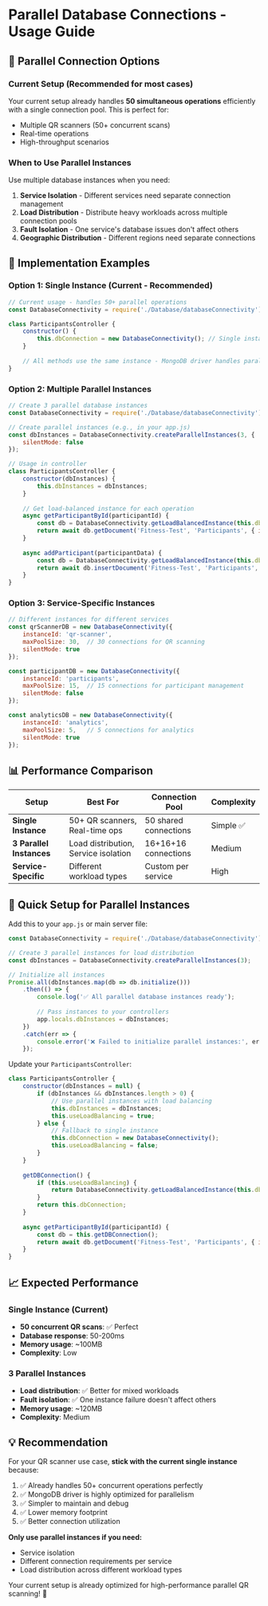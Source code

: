 # Parallel Database Connections - Usage Guide

## 🔄 **Parallel Connection Options**

### **Current Setup (Recommended for most cases)**
Your current setup already handles **50 simultaneous operations** efficiently with a single connection pool. This is perfect for:
- Multiple QR scanners (50+ concurrent scans)
- Real-time operations
- High-throughput scenarios

### **When to Use Parallel Instances**

Use multiple database instances when you need:
1. **Service Isolation** - Different services need separate connection management
2. **Load Distribution** - Distribute heavy workloads across multiple connection pools
3. **Fault Isolation** - One service's database issues don't affect others
4. **Geographic Distribution** - Different regions need separate connections

## 🚀 **Implementation Examples**

### **Option 1: Single Instance (Current - Recommended)**
```javascript
// Current usage - handles 50+ parallel operations
const DatabaseConnectivity = require('./Database/databaseConnectivity');

class ParticipantsController {
    constructor() {
        this.dbConnection = new DatabaseConnectivity(); // Single instance, 50 connections
    }
    
    // All methods use the same instance - MongoDB driver handles parallelism
}
```

### **Option 2: Multiple Parallel Instances**
```javascript
// Create 3 parallel database instances
const DatabaseConnectivity = require('./Database/databaseConnectivity');

// Create parallel instances (e.g., in your app.js)
const dbInstances = DatabaseConnectivity.createParallelInstances(3, {
    silentMode: false
});

// Usage in controller
class ParticipantsController {
    constructor(dbInstances) {
        this.dbInstances = dbInstances;
    }
    
    // Get load-balanced instance for each operation
    async getParticipantById(participantId) {
        const db = DatabaseConnectivity.getLoadBalancedInstance(this.dbInstances);
        return await db.getDocument('Fitness-Test', 'Participants', { id: participantId });
    }
    
    async addParticipant(participantData) {
        const db = DatabaseConnectivity.getLoadBalancedInstance(this.dbInstances);
        return await db.insertDocument('Fitness-Test', 'Participants', participantData);
    }
}
```

### **Option 3: Service-Specific Instances**
```javascript
// Different instances for different services
const qrScannerDB = new DatabaseConnectivity({
    instanceId: 'qr-scanner',
    maxPoolSize: 30,  // 30 connections for QR scanning
    silentMode: true
});

const participantDB = new DatabaseConnectivity({
    instanceId: 'participants',
    maxPoolSize: 15,  // 15 connections for participant management
    silentMode: false
});

const analyticsDB = new DatabaseConnectivity({
    instanceId: 'analytics',
    maxPoolSize: 5,   // 5 connections for analytics
    silentMode: true
});
```

## 📊 **Performance Comparison**

| Setup | Best For | Connection Pool | Complexity |
|-------|----------|----------------|------------|
| **Single Instance** | 50+ QR scanners, Real-time ops | 50 shared connections | Simple ✅ |
| **3 Parallel Instances** | Load distribution, Service isolation | 16+16+16 connections | Medium |
| **Service-Specific** | Different workload types | Custom per service | High |

## 🔧 **Quick Setup for Parallel Instances**

Add this to your `app.js` or main server file:

```javascript
const DatabaseConnectivity = require('./Database/databaseConnectivity');

// Create 3 parallel instances for load distribution
const dbInstances = DatabaseConnectivity.createParallelInstances(3);

// Initialize all instances
Promise.all(dbInstances.map(db => db.initialize()))
    .then(() => {
        console.log('✅ All parallel database instances ready');
        
        // Pass instances to your controllers
        app.locals.dbInstances = dbInstances;
    })
    .catch(err => {
        console.error('❌ Failed to initialize parallel instances:', err);
    });
```

Update your `ParticipantsController`:

```javascript
class ParticipantsController {
    constructor(dbInstances = null) {
        if (dbInstances && dbInstances.length > 0) {
            // Use parallel instances with load balancing
            this.dbInstances = dbInstances;
            this.useLoadBalancing = true;
        } else {
            // Fallback to single instance
            this.dbConnection = new DatabaseConnectivity();
            this.useLoadBalancing = false;
        }
    }
    
    getDBConnection() {
        if (this.useLoadBalancing) {
            return DatabaseConnectivity.getLoadBalancedInstance(this.dbInstances);
        }
        return this.dbConnection;
    }
    
    async getParticipantById(participantId) {
        const db = this.getDBConnection();
        return await db.getDocument('Fitness-Test', 'Participants', { id: participantId });
    }
}
```

## 📈 **Expected Performance**

### Single Instance (Current)
- **50 concurrent QR scans**: ✅ Perfect
- **Database response**: 50-200ms
- **Memory usage**: ~100MB
- **Complexity**: Low

### 3 Parallel Instances
- **Load distribution**: ✅ Better for mixed workloads
- **Fault isolation**: ✅ One instance failure doesn't affect others
- **Memory usage**: ~120MB
- **Complexity**: Medium

## 💡 **Recommendation**

For your QR scanner use case, **stick with the current single instance** because:
1. ✅ Already handles 50+ concurrent operations perfectly
2. ✅ MongoDB driver is highly optimized for parallelism
3. ✅ Simpler to maintain and debug
4. ✅ Lower memory footprint
5. ✅ Better connection utilization

**Only use parallel instances if you need:**
- Service isolation
- Different connection requirements per service
- Load distribution across different workload types

Your current setup is already optimized for high-performance parallel QR scanning! 🚀
